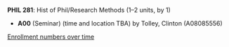 **PHIL 281**: Hist of Phil/Research Methods (1–2 units, by 1)

- **A00** (Seminar) (time and location TBA) by Tolley, Clinton (A08085556)

[Enrollment numbers over time](./PHIL281.tsv)
